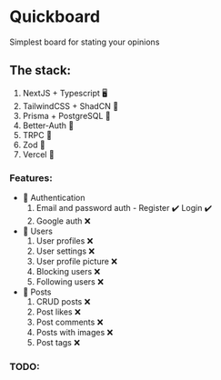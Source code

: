 # Quickboard

Simplest board for stating your opinions

## The stack:

1. NextJS + Typescript 🖥️
2. TailwindCSS + ShadCN 🎨
3. Prisma + PostgreSQL 🐘
4. Better-Auth 🔐
5. TRPC 📡
6. Zod 🧩
7. Vercel 🚀

### Features:

- 🔐 Authentication
  1. Email and password auth - Register ✔️ Login ✔️
  2. Google auth ❌
- 🤵 Users
  1. User profiles ❌
  2. User settings ❌
  3. User profile picture ❌
  4. Blocking users ❌
  5. Following users ❌
- 📝 Posts
  1.  CRUD posts ❌
  2.  Post likes ❌
  3.  Post comments ❌
  4.  Posts with images ❌
  5.  Post tags ❌

### TODO:
